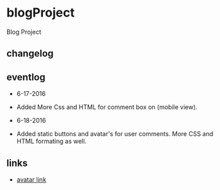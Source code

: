 # blogProject
Blog Project

## changelog

## eventlog
- 6-17-2016
 * Added More Css and HTML for comment box on (mobile view).
 
- 6-18-2016
 * Added static buttons and avatar's for user comments. More CSS and HTML formating as well.
 
## links 
- [avatar link](https://www.iconfinder.com/icons/628287/anonym_avatar_default_head_person_unknown_user_icon#size=128)